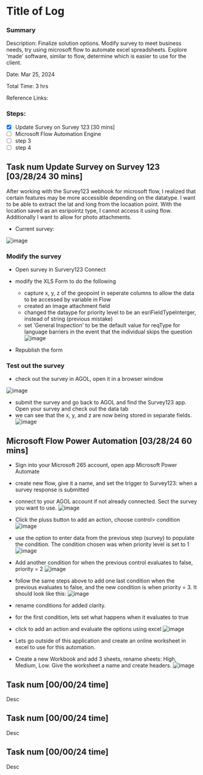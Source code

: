 # Title of Log
### Summary

Description: Finalize solution options. Modify survey to meet business needs, try using microsoft flow to automate excel spreadsheets. 
Explore 'made' software, similar to flow, determine which is easier to use for the client.


Date: Mar 25, 2024

Total Time: 3 hrs

Reference Links:

### Steps:
- [x] Update Survey on Survey 123 [30 mins]
- [ ] Microsoft Flow Automation Engine
- [ ] step 3
- [ ] step 4

## Task num Update Survey on Survey 123 [03/28/24 30 mins]

After working with the Survey123 webhook for microsoft flow, I realized that certain features may be more accessible depending on the datatype. I want to be able to extract the lat and long from the locaation point. With the location saved as an esripointz type, I cannot access it using flow. Additionally I want to allow for photo attachments.

* Current survey:

![image](https://github.com/lowylori/technicallogs/assets/49323685/5b7e4272-244a-490a-bc44-b45db9a5e55b)

### Modify the survey

* Open survey in Survery123 Connect
* modify the XLS Form to do the following
  * capture x, y, z of the geopoint in seperate columns to allow the data to be accessed by variable in Flow
  * created an image attachment field
  * changed the dataype for priority level to be an esriFieldTypeInterger, instead of string (previous mistake)
  * set 'General Inspection' to be the default value for reqType for language barriers in the event that the individual skips the question
![image](https://github.com/lowylori/technicallogs/assets/49323685/285b19ed-1848-4e8a-ac87-1664f0b87c62)

* Republish the form

### Test out the survey
* check out the survey in AGOL, open it in a browser window

![image](https://github.com/lowylori/technicallogs/assets/49323685/2aec6b55-a2de-4024-b2b5-20ac6241b1b8)

* submit the survey and go back to AGOL and find the Survey123 app. Open your survey and check out the data tab
* we can see that the x, y, and z are now being stored in separate fields.
![image](https://github.com/lowylori/technicallogs/assets/49323685/08214c2d-47e1-4683-b857-988bf41e8fd9)


## Microsoft Flow Power Automation [03/28/24 60 mins]

* Sign into your Microsoft 265 account, open app Microsoft Power Automate
* create new flow, give it a name, and set the trigger to Survey123: when a survey response is submitted
* connect to your AGOL account if not already connected. Sect the survey you want to use.
![image](https://github.com/lowylori/technicallogs/assets/49323685/5ead91a5-0934-404b-96fc-6550a3bfa34a)

* Click the pluss button to add an action, choose control> condition
![image](https://github.com/lowylori/technicallogs/assets/49323685/8428ea99-bd4b-4172-8139-e36951e9b82d)

* use the option to enter data from the previous step (survey) to populate the condition. The condition chosen was when priority level is set to 1
![image](https://github.com/lowylori/technicallogs/assets/49323685/136d0bee-26de-40cd-9829-6a71b56123a1)

* Add another condition for when the previous control evaluates to false, priority = 2
![image](https://github.com/lowylori/technicallogs/assets/49323685/006d64a4-5688-4527-b5ad-51e9af1a22df)

* follow the same steps above to add one last condition when the previous evaluates to false, and the new condition is when priority = 3. It should look like this:
![image](https://github.com/lowylori/technicallogs/assets/49323685/140739cd-cd1a-4d93-86df-8fb73ac73063)

* rename conditions for added clarity.
* for the first condition, lets set what happens when it evaluates to true
* click to add an action and evaluate the options using excel
![image](https://github.com/lowylori/technicallogs/assets/49323685/f7b233d0-4e9b-4e7e-a78b-ef5f31da7c94)

* Lets go outside of this application and create an online worksheet in excel to use for this automation.
* Create a new Workbook and add 3 sheets, rename sheets: High, Medium, Low. Give the worksheet a name and create headers.
![image](https://github.com/lowylori/technicallogs/assets/49323685/2cbc54c0-ba18-4630-bafc-d2db534477c3)



## Task num [00/00/24 time]

Desc

## Task num [00/00/24 time]

Desc

## Task num [00/00/24 time]

Desc
